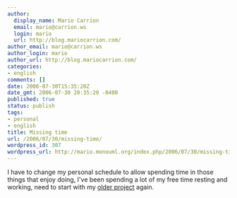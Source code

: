 ```yaml
---
author:
  display_name: Mario Carrion
  email: mario@carrion.ws
  login: mario
  url: http://blog.mariocarrion.com/
author_email: mario@carrion.ws
author_login: mario
author_url: http://blog.mariocarrion.com/
categories:
- english
comments: []
date: 2006-07-30T15:35:20Z
date_gmt: 2006-07-30 20:35:20 -0400
published: true
status: publish
tags:
- personal
- english
title: Missing time
url: /2006/07/30/missing-time/
wordpress_id: 307
wordpress_url: http://mario.monouml.org/index.php/2006/07/30/missing-time/
---
```


<p>I have to change my personal schedule to allow spending time in those things that enjoy doing, I've been spending a lot of my free time resting and working, need to start with my <a href="http://www.monouml.org">older project</a> again.</p>
